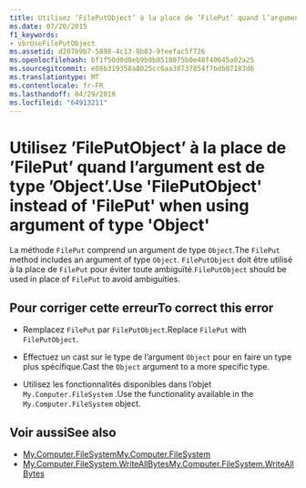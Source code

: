 ```yaml
---
title: Utilisez ’FilePutObject’ à la place de ’FilePut’ quand l’argument est de type ’Object’.
ms.date: 07/20/2015
f1_keywords:
- vbrUseFilePutObject
ms.assetid: d207b9b7-5898-4c13-8b03-9feefac5f726
ms.openlocfilehash: bf1f50d0d8eb9b0b8518075b0e48f40645a02a25
ms.sourcegitcommit: e08b319358a8025cc6aa38737854f7bdb87183d6
ms.translationtype: MT
ms.contentlocale: fr-FR
ms.lasthandoff: 04/29/2019
ms.locfileid: "64913211"
---
```

# <a name="use-fileputobject-instead-of-fileput-when-using-argument-of-type-object"></a><span data-ttu-id="a67f0-102">Utilisez ’FilePutObject’ à la place de ’FilePut’ quand l’argument est de type ’Object’.</span><span class="sxs-lookup"><span data-stu-id="a67f0-102">Use 'FilePutObject' instead of 'FilePut' when using argument of type 'Object'</span></span>
<span data-ttu-id="a67f0-103">La méthode `FilePut` comprend un argument de type `Object`.</span><span class="sxs-lookup"><span data-stu-id="a67f0-103">The `FilePut` method includes an argument of type `Object`.</span></span> <span data-ttu-id="a67f0-104">`FilePutObject` doit être utilisé à la place de `FilePut` pour éviter toute ambiguïté.</span><span class="sxs-lookup"><span data-stu-id="a67f0-104">`FilePutObject` should be used in place of `FilePut` to avoid ambiguities.</span></span>  
  
## <a name="to-correct-this-error"></a><span data-ttu-id="a67f0-105">Pour corriger cette erreur</span><span class="sxs-lookup"><span data-stu-id="a67f0-105">To correct this error</span></span>  
  
- <span data-ttu-id="a67f0-106">Remplacez `FilePut` par `FilePutObject`.</span><span class="sxs-lookup"><span data-stu-id="a67f0-106">Replace `FilePut` with `FilePutObject`.</span></span>  
  
- <span data-ttu-id="a67f0-107">Effectuez un cast sur le type de l’argument `Object` pour en faire un type plus spécifique.</span><span class="sxs-lookup"><span data-stu-id="a67f0-107">Cast the `Object` argument to a more specific type.</span></span>  
  
- <span data-ttu-id="a67f0-108">Utilisez les fonctionnalités disponibles dans l’objet `My.Computer.FileSystem` .</span><span class="sxs-lookup"><span data-stu-id="a67f0-108">Use the functionality available in the `My.Computer.FileSystem` object.</span></span>  
  
## <a name="see-also"></a><span data-ttu-id="a67f0-109">Voir aussi</span><span class="sxs-lookup"><span data-stu-id="a67f0-109">See also</span></span>

- [<span data-ttu-id="a67f0-110">My.Computer.FileSystem</span><span class="sxs-lookup"><span data-stu-id="a67f0-110">My.Computer.FileSystem</span></span>](xref:Microsoft.VisualBasic.FileIO.FileSystem)
- [<span data-ttu-id="a67f0-111">My.Computer.FileSystem.WriteAllBytes</span><span class="sxs-lookup"><span data-stu-id="a67f0-111">My.Computer.FileSystem.WriteAllBytes</span></span>](xref:Microsoft.VisualBasic.MyServices.FileSystemProxy.WriteAllBytes%2A)
